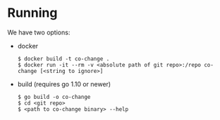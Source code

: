 Running
==
We have two options:
- docker
  ```
  $ docker build -t co-change .
  $ docker run -it --rm -v <absolute path of git repo>:/repo co-change [<string to ignore>]
  ```
- build
  (requires go 1.10 or newer)
  ```
  $ go build -o co-change
  $ cd <git repo>
  $ <path to co-change binary> --help
  ```
